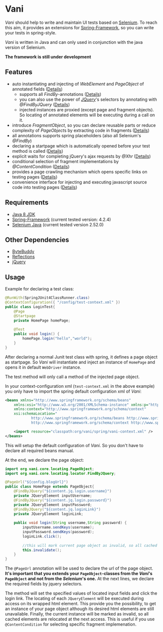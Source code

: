 # Vani
*Vani* should help to write and maintain UI tests based on [Selenium](http://seleniumhq.org/). To reach this aim, it provides an extensions for [Spring-Framework](https://spring.io/), so you can write your tests in spring-style.

*Vani* is written in Java and can only used in conjunction with the java version of Selenium.

**The framework is still under development**

## Features
- auto instantiating and injecting of *WebElement* and *PageObject* of annotated fields ([Details](https://github.com/markysoft1/vani/wiki/Element-Locating))
	- supports all *FindBy*-annotations ([Details](https://github.com/markysoft1/vani/wiki/Element-Locating#selenium-selectors))
	- you can also use the power of *[JQuery](https://jquery.com/)*'s selectors by annotating with *@FindByJQuery* ([Details](https://github.com/markysoft1/vani/wiki/Element-Locating#jquery-selectors))
	- injected instances are proxied (except page and fragment objects). So locating of annotated elements will be executing during a call on it.
- introduce *FragmentObject*, so you can declare reusable parts or reduce complexity of *PageObject*s by extracting code in fragments ([Details](https://github.com/markysoft1/vani/wiki/Page-Object))
- all annotations supports spring placeholders (also all Selenium's *@FindBy*)
- declaring a startpage which is automatically opened before your test method is called ([Details](https://github.com/markysoft1/vani/wiki/Page-Object#startpage))
- explicit waits for completing jQuery's ajax requests by *@Xhr* ([Details](https://github.com/markysoft1/vani/wiki/Waiting#xhr))
- conditional selection of fragment implementations by *@ContentCondition* ([Details](https://github.com/markysoft1/vani/wiki/Page-Object#conditional-fragments))
- provides a page crawling mechanism which opens specific links on testing pages ([Details](https://github.com/markysoft1/vani/wiki/Page-Crawling-Mechanism))
- convenience interface for injecting and executing javascript source code into testing pages ([Details](https://github.com/markysoft1/vani/wiki/Javascript-Injection))

## Requirements
- [Java 8 JDK](http://www.oracle.com/technetwork/java/javase/downloads/index.html)
- [Spring-Framework](https://spring.io/) (current tested version: 4.2.4)
- [Selenium Java](http://seleniumhq.org/) (current tested version 2.52.0)

## Other Dependencies
- [ByteBuddy](http://bytebuddy.net/)
- [Reflections](https://github.com/ronmamo/reflections)
- [jQuery](https://jquery.com/)


## Usage
Example for declaring a test class:
```java
@RunWith(SpringJUnit4ClassRunner.class)
@ContextConfiguration({ "/config/test-context.xml" })
public class LoginTest{
	@Page
	@Startpage
	private HomePage homePage;
	
	@Test
	public void login() {
		homePage.login("hello","world");
	}
}
```

After declaring a normal Junit test class with spring, it defines a page object as startpage. So *Vani* will instantiate and inject an instance of `HomePage` and opens it in default `WebDriver` instance.

The test method will only call a method of the injected page object.

In your context-configuration xml (`test-context.xml` in the above example) you only have to import the spring default configuration xml of *Vani*:
```xml
<beans xmlns="http://www.springframework.org/schema/beans"
	xmlns:xsi="http://www.w3.org/2001/XMLSchema-instance" xmlns:p="http://www.springframework.org/schema/p"
	xmlns:context="http://www.springframework.org/schema/context"
	xsi:schemaLocation="
            http://www.springframework.org/schema/beans http://www.springframework.org/schema/beans/spring-beans-4.0.xsd
            http://www.springframework.org/schema/context http://www.springframework.org/schema/context/spring-context-4.0.xsd">

	<import resource="classpath:org/vani/spring/vani-context.xml" />
</beans>
```
This will setup the default configuration of *Vani*. So you don't have to declare all required beans manual.

At the end, we declare the page object:
```java
import org.vani.core.locating.PageObject;
import org.vani.core.locating.locator.FindByJQuery;

@PageUrl("${config.blogUrl}")
public class HomePage extends PageObject{
	@FindByJQuery("${content.jq.login.username}")
	private JQueryElement inputUsername;
	@FindByJQuery("${content.jq.login.password}")
	private JQueryElement inputPassword;
	@FindByJQuery("${content.jq.loginLink}")
	private JQueryElement loginLink;
	
	public void login(String username,String password) {
		inputUsername.sendKeys(username);
		inputPassword.sendKeys(password);
		loginLink.click();
		
		//this will mark current page object as invalid, so all cached elements will be relocated during next access
		this.invalidate();
	}
}
```
The `@PageUrl` annotation will be used to declare the url of the page object. **It's important that you extends your `PageObject`-classes from the *Vani*'s `PageObject` and not from the *Selenium*'s one.** 
At the next lines, we declare the required fields by jquery selectors. 

The method will set the specified values of located input fields and click the login link. The locating of each `JQueryElement` will be executed during access on its wrapped html element. This provide you the possibility, to get an instance of your page object although its desired html elements are still unavailable. Finally, the current instance will be marked as invalid, so all cached elements are relocated at the next access. This is useful if you use `@ContentCondition` for selecting specific fragment implemenation.

